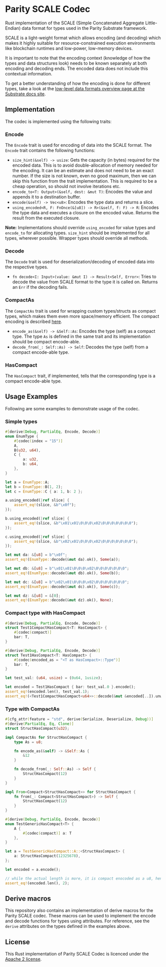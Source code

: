 # Parity SCALE Codec

Rust implementation of the SCALE (Simple Concatenated Aggregate Little-Endian) data format for types used in the Parity Substrate framework.

<!-- Inspired from Gav's codec overview written for Subtrate docs site -->
SCALE is a light-weight format which allows encoding (and decoding) which makes it highly suitable for resource-constrained execution environments like blockchain runtimes and low-power, low-memory devices.

It is important to note that the encoding context (knowledge of how the types and data structures look) needs to be known separately at both encoding and decoding ends. The encoded data does not include this contextual information.

To get a better understanding of how the encoding is done for different types, take a look at the [low-level data formats overview page at the Substrate docs site](https://docs.substrate.dev/docs/low-level-data-formats).

## Implementation

The codec is implemented using the following traits:

### Encode

The `Encode` trait is used for encoding of data into the SCALE format. The `Encode` trait contains the following functions:

* `size_hint(&self) -> usize`: Gets the capacity (in bytes) required for the encoded data. This is to avoid double-allocation of memory needed for the encoding. It can be an estimate and does not need to be an exact number. If the size is not known, even no good maximum, then we can skip this function from the trait implementation. This is required to be a cheap operation, so should not involve iterations etc.
* `encode_to<T: Output>(&self, dest: &mut T)`: Encodes the value and appends it to a destination buffer.
* `encode(&self) -> Vec<u8>`: Encodes the type data and returns a slice.
* `using_encoded<R, F: FnOnce(&[u8]) -> R>(&self, f: F) -> R`: Encodes the type data and executes a closure on the encoded value. Returns the result from the executed closure.

**Note:** Implementations should override `using_encoded` for value types and `encode_to` for allocating types. `size_hint` should be implemented for all types, wherever possible. Wrapper types should override all methods.

### Decode

The `Decode` trait is used for deserialization/decoding of encoded data into the respective types.

* `fn decode<I: Input>(value: &mut I) -> Result<Self, Error>`: Tries to decode the value from SCALE format to the type it is called on. Returns an `Err` if the decoding fails.

### CompactAs

The `CompactAs` trait is used for wrapping custom types/structs as compact types, which makes them even more space/memory efficient. The compact encoding is described [here](https://docs.substrate.dev/docs/low-level-data-formats#section-compactgeneral-integers).

* `encode_as(&self) -> &Self::As`: Encodes the type (self) as a compact type. The type `As` is defined in the same trait and its implementation should be compact encode-able.
* `decode_from(_: Self::As) -> Self`: Decodes the type (self) from a compact encode-able type.

### HasCompact

The `HasCompact` trait, if implemented, tells that the corresponding type is a compact encode-able type.

## Usage Examples

Following are some examples to demonstrate usage of the codec.

### Simple types

```rust
#[derive(Debug, PartialEq, Encode, Decode)]
enum EnumType {
	#[codec(index = "15")]
	A,
	B(u32, u64),
	C {
		a: u32,
		b: u64,
	},
}

let a = EnumType::A;
let b = EnumType::B(1, 2);
let c = EnumType::C { a: 1, b: 2 };

a.using_encoded(|ref slice| {
    assert_eq!(slice, &b"\x0f");
});

b.using_encoded(|ref slice| {
    assert_eq!(slice, &b"\x01\x01\0\0\0\x02\0\0\0\0\0\0\0");
});

c.using_encoded(|ref slice| {
    assert_eq!(slice, &b"\x02\x01\0\0\0\x02\0\0\0\0\0\0\0");
});

let mut da: &[u8] = b"\x0f";
assert_eq!(EnumType::decode(&mut da).ok(), Some(a));

let mut db: &[u8] = b"\x01\x01\0\0\0\x02\0\0\0\0\0\0\0";
assert_eq!(EnumType::decode(&mut db).ok(), Some(b));

let mut dc: &[u8] = b"\x02\x01\0\0\0\x02\0\0\0\0\0\0\0";
assert_eq!(EnumType::decode(&mut dc).ok(), Some(c));

let mut dz: &[u8] = &[0];
assert_eq!(EnumType::decode(&mut dz).ok(), None);
```

### Compact type with HasCompact

```rust
#[derive(Debug, PartialEq, Encode, Decode)]
struct Test1CompactHasCompact<T: HasCompact> {
    #[codec(compact)]
    bar: T,
}

#[derive(Debug, PartialEq, Encode, Decode)]
struct Test1HasCompact<T: HasCompact> {
    #[codec(encoded_as = "<T as HasCompact>::Type")]
    bar: T,
}

let test_val: (u64, usize) = (0u64, 1usize);

let encoded = Test1HasCompact { bar: test_val.0 }.encode();
assert_eq!(encoded.len(), test_val.1);
assert_eq!(<Test1CompactHasCompact<u64>>::decode(&mut &encoded[..]).unwrap().bar, test_val.0);
```

### Type with CompactAs

```rust
#[cfg_attr(feature = "std", derive(Serialize, Deserialize, Debug))]
#[derive(PartialEq, Eq, Clone)]
struct StructHasCompact(u32);

impl CompactAs for StructHasCompact {
    type As = u8;

    fn encode_as(&self) -> &Self::As {
        &12
    }

    fn decode_from(_: Self::As) -> Self {
        StructHasCompact(12)
    }
}

impl From<Compact<StructHasCompact>> for StructHasCompact {
    fn from(_: Compact<StructHasCompact>) -> Self {
        StructHasCompact(12)
    }
}

#[derive(Debug, PartialEq, Encode, Decode)]
enum TestGenericHasCompact<T> {
    A {
        #[codec(compact)] a: T
    },
}

let a = TestGenericHasCompact::A::<StructHasCompact> {
    a: StructHasCompact(12325678),
};

let encoded = a.encode();

// while the actual length is more, it is compact enocoded as a u8, hence length is 2
assert_eq!(encoded.len(), 2);
```

## Derive macros

This repository also contains an implementation of derive macros for the Parity SCALE codec. These macros can be used to implement the encode and decode functions for types using attributes. For reference, see the `derive` attributes on the types defined in the examples above.

## License

This Rust implementation of Parity SCALE Codec is licenced under the [Apache 2 license](./LICENSE).